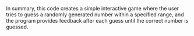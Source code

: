 In summary, this code creates a simple interactive game where the user tries to guess a randomly generated number within a specified range, and the program provides feedback after each guess until the correct number is guessed.
